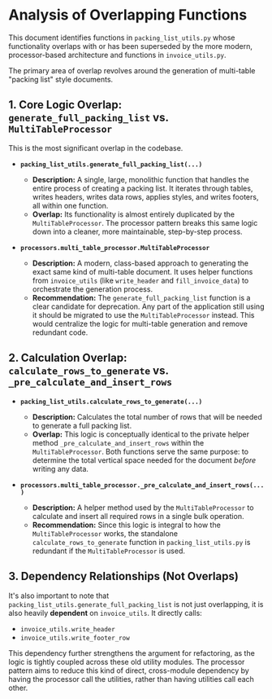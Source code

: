 # Analysis of Overlapping Functions

This document identifies functions in `packing_list_utils.py` whose functionality overlaps with or has been superseded by the more modern, processor-based architecture and functions in `invoice_utils.py`.

The primary area of overlap revolves around the generation of multi-table "packing list" style documents.

## 1. Core Logic Overlap: `generate_full_packing_list` vs. `MultiTableProcessor`

This is the most significant overlap in the codebase.

-   **`packing_list_utils.generate_full_packing_list(...)`**
    -   **Description:** A single, large, monolithic function that handles the entire process of creating a packing list. It iterates through tables, writes headers, writes data rows, applies styles, and writes footers, all within one function.
    -   **Overlap:** Its functionality is almost entirely duplicated by the `MultiTableProcessor`. The processor pattern breaks this same logic down into a cleaner, more maintainable, step-by-step process.

-   **`processors.multi_table_processor.MultiTableProcessor`**
    -   **Description:** A modern, class-based approach to generating the exact same kind of multi-table document. It uses helper functions from `invoice_utils` (like `write_header` and `fill_invoice_data`) to orchestrate the generation process.
    -   **Recommendation:** The `generate_full_packing_list` function is a clear candidate for deprecation. Any part of the application still using it should be migrated to use the `MultiTableProcessor` instead. This would centralize the logic for multi-table generation and remove redundant code.

## 2. Calculation Overlap: `calculate_rows_to_generate` vs. `_pre_calculate_and_insert_rows`

-   **`packing_list_utils.calculate_rows_to_generate(...)`**
    -   **Description:** Calculates the total number of rows that will be needed to generate a full packing list.
    -   **Overlap:** This logic is conceptually identical to the private helper method `_pre_calculate_and_insert_rows` within the `MultiTableProcessor`. Both functions serve the same purpose: to determine the total vertical space needed for the document *before* writing any data.

-   **`processors.multi_table_processor._pre_calculate_and_insert_rows(...)`**
    -   **Description:** A helper method used by the `MultiTableProcessor` to calculate and insert all required rows in a single bulk operation.
    -   **Recommendation:** Since this logic is integral to how the `MultiTableProcessor` works, the standalone `calculate_rows_to_generate` function in `packing_list_utils.py` is redundant if the `MultiTableProcessor` is used.

## 3. Dependency Relationships (Not Overlaps)

It's also important to note that `packing_list_utils.generate_full_packing_list` is not just overlapping, it is also heavily **dependent** on `invoice_utils`. It directly calls:

-   `invoice_utils.write_header`
-   `invoice_utils.write_footer_row`

This dependency further strengthens the argument for refactoring, as the logic is tightly coupled across these old utility modules. The processor pattern aims to reduce this kind of direct, cross-module dependency by having the processor call the utilities, rather than having utilities call each other.
